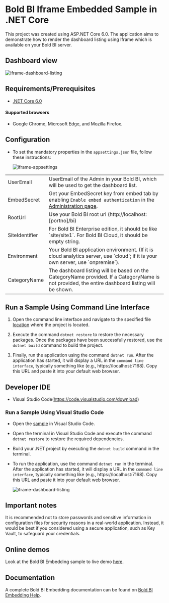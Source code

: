 # Bold BI Iframe Embedded Sample in .NET Core

This project was created using ASP.NET Core 6.0. The application aims to demonstrate how to render the dashboard listing using Iframe which is available on your Bold BI server.

## Dashboard view

![iframe-dashboard-listing](https://github.com/boldbi/samples/assets/129487075/e6530a06-3ab1-4a75-9646-7fc83d577b5c)

 ## Requirements/Prerequisites

 * [.NET Core 6.0](https://dotnet.microsoft.com/download/dotnet-core)
 
 #### Supported browsers
  
  * Google Chrome, Microsoft Edge, and Mozilla Firefox.

 ## Configuration

  * To set the mandatory properties in the `appsettings.json` file, follow these instructions:
    
    ![iframe-appsettings](https://github.com/boldbi/samples/assets/129487075/6506258b-8916-4f2b-9c6f-25e95928c6e1)

<meta charset="utf-8"/>
    <table>
    <tbody>
        <tr>
            <td align="left">UserEmail</td>
            <td align="left">UserEmail of the Admin in your Bold BI, which will be used to get the dashboard list.</td>
        </tr>
        <tr>
            <td align="left">EmbedSecret</td>
            <td align="left">Get your EmbedSecret key from embed tab by enabling <code>Enable embed authentication</code> in the <a href='https://help.boldbi.com/embedded-bi/site-administration/embed-settings/'>Administration page</a>. </td>
        </tr>  
        <tr>
            <td align="left">RootUrl</td>
            <td align="left">Use your Bold BI root url (http://localhost:[portno]/bi)</td>
        </tr>
        <tr>
            <td align="left">SiteIdentifier</td>
            <td align="left">For Bold BI Enterprise edition, it should be like `site/site1`. For Bold BI Cloud, it should be empty string.</td>
        </tr>
        <tr>
            <td align="left">Environment</td>
            <td align="left">Your Bold BI application environment. (If it is cloud analytics server, use `cloud`; if it is your own server, use `onpremise`).</td>
        </tr>
        <tr>
            <td align="left">CategoryName</td>
            <td align="left">The dashboard listing will be based on the CategoryName provided. If a CategoryName is not provided, the entire dashboard listing will be shown.</td>
        </tr>
    </tbody>
    </table>  

 ## Run a Sample Using Command Line Interface 
    
  1. Open the command line interface and navigate to the specified file [location](https://github.com/boldbi/samples/tree/master/Scenario%20Based%20Samples/Iframe%20Based%20Dashboard%20Listing/IframeSolutionSample) where the project is located.

  2. Execute the command `dotnet restore` to restore the necessary packages. Once the packages have been successfully restored, use the `dotnet build` command to build the project.
  
  3. Finally, run the application using the command `dotnet run`. After the application has started, it will display a URL in the `command line interface`, typically something like (e.g., https://localhost:7168). Copy this URL and paste it into your default web browser.

 ## Developer IDE

  * Visual Studio Code(https://code.visualstudio.com/download)

  ### Run a Sample Using Visual Studio Code
 
  * Open the [sample](https://github.com/boldbi/samples/tree/master/Scenario%20Based%20Samples/Iframe%20Based%20Dashboard%20Listing/IframeSolutionSample) in Visual Studio Code.
   
  * Open the terminal in Visual Studio Code and execute the command `dotnet restore` to restore the required dependencies.
 
  * Build your .NET project by executing the `dotnet build` command in the terminal.
 
  * To run the application, use the command `dotnet run` in the terminal. After the application has started, it will display a URL in the `command line interface`, typically something like (e.g., https://localhost:7168). Copy this URL and paste it into your default web browser.

    ![iframe-dashboard-listing](https://github.com/boldbi/samples/assets/129487075/e6530a06-3ab1-4a75-9646-7fc83d577b5c)

## Important notes

It is recommended not to store passwords and sensitive information in configuration files for security reasons in a real-world application. Instead, it would be best if you considered using a secure application, such as Key Vault, to safeguard your credentials.

## Online demos

Look at the Bold BI Embedding sample to live demo [here](https://samples.boldbi.com/embed).

## Documentation

A complete Bold BI Embedding documentation can be found on [Bold BI Embedding Help](https://help.boldbi.com/embedding-options/iframe-embedding/).
